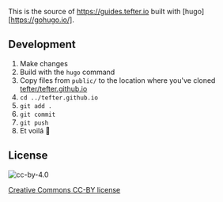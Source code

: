 This is the source of https://guides.tefter.io built with [hugo][https://gohugo.io/].

## Development

1. Make changes
2. Build with the `hugo` command
3. Copy files from `public/` to the location where you've cloned [tefter/tefter.github.io](https://github.com/tefter/tefter.github.io)
4. `cd ../tefter.github.io`
5. `git add .`
6. `git commit`
7. `git push`
8. Et voilá :rainbow:

## License

![cc-by-4.0](https://licensebuttons.net/l/by/3.0/88x31.png)

[Creative Commons CC-BY license](http://creativecommons.org/licenses/by/4.0)
